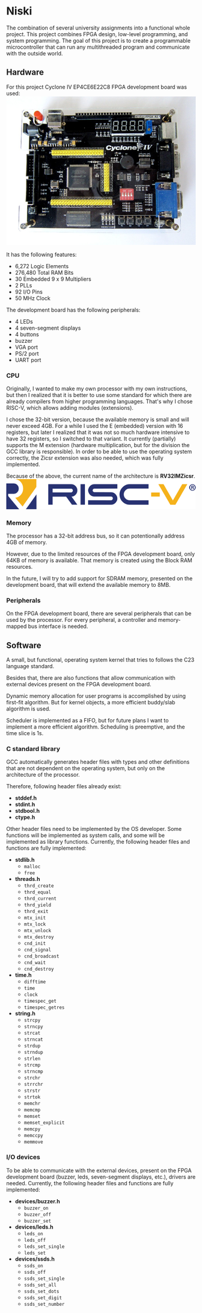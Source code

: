 # Niski

The combination of several university assignments into a functional whole project.
This project combines FPGA design, low-level programming, and system programming. 
The goal of this project is to create a programmable microcontroller that can run any 
multithreaded program and communicate with the outside world.

## Hardware
For this project Cyclone IV EP4CE6E22C8 FPGA development board was used:
![FPGA Board](board.jpg)

It has the following features:
- 6,272 Logic Elements
- 276,480 Total RAM Bits
- 30 Embedded 9 x 9 Multipliers
- 2 PLLs
- 92 I/O Pins
- 50 MHz Clock

The development board has the following peripherals:
- 4 LEDs
- 4 seven-segment displays
- 4 buttons
- buzzer
- VGA port
- PS/2 port
- UART port

### CPU
Originally, I wanted to make my own processor with my own instructions, but then I realized that it is better to use some standard for which there are already compilers from higher programming languages. 
That's why I chose RISC-V, which allows adding modules (extensions). 

I chose the 32-bit version, because the available memory is small and will never exceed 4GB. 
For a while I used the E (embedded) version with 16 registers, but later I realized that it was not so much hardware intensive to have 32 registers, so I switched to that variant.
It currently (partially) supports the M extension (hardware multiplication, but for the division the GCC library is responsible). 
In order to be able to use the operating system correctly, the Zicsr extension was also needed, which was fully implemented.

Because of the above, the current name of the architecture is **RV32IMZicsr**.
![FPGA Board](riscv.png)

### Memory
The processor has a 32-bit address bus, so it can
potentionally address 4GB of memory.

However, due to the limited resources of the FPGA
development board, only 64KB of memory is available.
That memory is created using the Block RAM resources.

In the future, I will try to add support for SDRAM
memory, presented on the development board, that will
extend the available memory to 8MB.

### Peripherals
On the FPGA development board, there are several
peripherals that can be used by the processor.
For every peripheral, a controller and memory-mapped
bus interface is needed.

## Software
A small, but functional, operating system kernel that
tries to follows the C23 language standard.

Besides that, there are also functions that allow communication 
with external devices present on the FPGA development board.

Dynamic memory allocation for user programs is accomplished
by using first-fit algorithm. But for kernel objects, a more
efficient buddy/slab algorithm is used.

Scheduler is implemented as a FIFO, but for future plans
I want to implement a more efficient algorithm. Scheduling is
preemptive, and the time slice is 1s.

### C standard library
GCC automatically generates header files with
types and other definitions that are not
dependent on the operating system, but only on
the architecture of the processor.

Therefore, following header files already exist:
- __stddef.h__
- __stdint.h__
- __stdbool.h__
- __ctype.h__

Other header files need to be implemented by the OS developer. 
Some functions will be implemented as system calls,
and some will be implemented as library functions.
Currently, the following header files and functions are fully implemented:
- __stdlib.h__
	- `malloc`
	- `free`
- __threads.h__
	- `thrd_create`
	- `thrd_equal`
	- `thrd_current`
	- `thrd_yield`
	- `thrd_exit`
	- `mtx_init`
	- `mtx_lock`
	- `mtx_unlock`
	- `mtx_destroy`
	- `cnd_init`
	- `cnd_signal`
	- `cnd_broadcast`
	- `cnd_wait`
	- `cnd_destroy`
- __time.h__
	- `difftime`
	- `time`
	- `clock`
	- `timespec_get`
	- `timespec_getres`
- __string.h__
	- `strcpy`
	- `strncpy`
	- `strcat`
	- `strncat`
	- `strdup`
	- `strndup`
	- `strlen`
	- `strcmp`
	- `strncmp`
	- `strchr`
	- `strrchr`
	- `strstr`
	- `strtok`
	- `memchr`
	- `memcmp`
	- `memset`
	- `memset_explicit`
	- `memcpy`
	- `memccpy`
	- `memmove`

### I/O devices
To be able to communicate with the external devices,
present on the FPGA development board 
(buzzer, leds, seven-segment displays, etc.), 
drivers are needed. 
Currently, the following header files and functions are fully implemented:
- __devices/buzzer.h__
	- `buzzer_on`
	- `buzzer_off`
	- `buzzer_set`
- __devices/leds.h__
	- `leds_on`
	- `leds_off`
	- `leds_set_single`
	- `leds_set`
- __devices/ssds.h__
	- `ssds_on`
	- `ssds_off`
	- `ssds_set_single`
	- `ssds_set_all`
	- `ssds_set_dots`
	- `ssds_set_digit`
	- `ssds_set_number`
